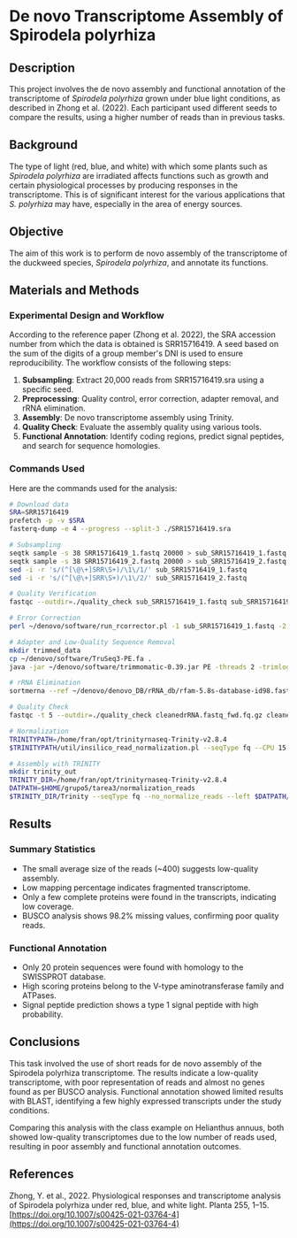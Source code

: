 # De novo Transcriptome Assembly of Spirodela polyrhiza

## Description

This project involves the de novo assembly and functional annotation of the transcriptome of *Spirodela polyrhiza* grown under blue light conditions, as described in Zhong et al. (2022). Each participant used different seeds to compare the results, using a higher number of reads than in previous tasks.

## Background

The type of light (red, blue, and white) with which some plants such as *Spirodela polyrhiza* are irradiated affects functions such as growth and certain physiological processes by producing responses in the transcriptome. This is of significant interest for the various applications that *S. polyrhiza* may have, especially in the area of energy sources.

## Objective

The aim of this work is to perform de novo assembly of the transcriptome of the duckweed species, *Spirodela polyrhiza*, and annotate its functions.

## Materials and Methods

### Experimental Design and Workflow

According to the reference paper (Zhong et al. 2022), the SRA accession number from which the data is obtained is SRR15716419. A seed based on the sum of the digits of a group member's DNI is used to ensure reproducibility. The workflow consists of the following steps:

1. **Subsampling**: Extract 20,000 reads from SRR15716419.sra using a specific seed.
2. **Preprocessing**: Quality control, error correction, adapter removal, and rRNA elimination.
3. **Assembly**: De novo transcriptome assembly using Trinity.
4. **Quality Check**: Evaluate the assembly quality using various tools.
5. **Functional Annotation**: Identify coding regions, predict signal peptides, and search for sequence homologies.

### Commands Used

Here are the commands used for the analysis:

```bash
# Download data
SRA=SRR15716419
prefetch -p -v $SRA
fasterq-dump -e 4 --progress --split-3 ./SRR15716419.sra

# Subsampling
seqtk sample -s 38 SRR15716419_1.fastq 20000 > sub_SRR15716419_1.fastq
seqtk sample -s 38 SRR15716419_2.fastq 20000 > sub_SRR15716419_2.fastq
sed -i -r 's/(^[\@\+]SRR\S+)/\1\/1/' sub_SRR15716419_1.fastq
sed -i -r 's/(^[\@\+]SRR\S+)/\1\/2/' sub_SRR15716419_2.fastq

# Quality Verification
fastqc --outdir=./quality_check sub_SRR15716419_1.fastq sub_SRR15716419_2.fastq

# Error Correction
perl ~/denovo/software/run_rcorrector.pl -1 sub_SRR15716419_1.fastq -2 sub_SRR15716419_2.fastq

# Adapter and Low-Quality Sequence Removal
mkdir trimmed_data
cp ~/denovo/software/TruSeq3-PE.fa .
java -jar ~/denovo/software/trimmomatic-0.39.jar PE -threads 2 -trimlog ./trimmed_data/trimmomatic.log sub_SRR15716419_1.cor.fq sub_SRR15716419_2.cor.fq ./trimmed_data/sub_SRR15716419_1P.qtrim.fq.gz ./trimmed_data/sub_SRR15716419_1U.qtrim.fq.gz ./trimmed_data/sub_SRR15716419_2P.qtrim.fq.gz ./trimmed_data/sub_SRR15716419_2U.qtrim.fq.gz ILLUMINACLIP:TruSeq3-PE.fa:2:30:10 SLIDINGWINDOW:4:20 LEADING:15 TRAILING:15 MINLEN:130

# rRNA Elimination
sortmerna --ref ~/denovo/denovo_DB/rRNA_db/rfam-5.8s-database-id98.fasta --ref ~/denovo/denovo_DB/rRNA_db/silva-euk-18s-id95.fasta --ref ~/denovo/denovo_DB/rRNA_db/silva-euk-28s-id98.fasta --reads ./trimmed_data/sub_SRR15716419_1P.qtrim.fq.gz --reads ./trimmed_data/sub_SRR15716419_2P.qtrim.fq.gz --aligned rRNA --fastx --other ./cleanedrRNA.fastq --threads 2 -v --out2 --workdir ./rmRNA

# Quality Check
fastqc -t 5 --outdir=./quality_check cleanedrRNA.fastq_fwd.fq.gz cleanedrRNA.fastq_rev.fq.gz

# Normalization
TRINITYPATH=/home/fran/opt/trinityrnaseq-Trinity-v2.8.4
$TRINITYPATH/util/insilico_read_normalization.pl --seqType fq --CPU 15 --JM 60G --max_cov 20 --left cleanedrRNA.fastq_fwd.fq.gz --right cleanedrRNA.fastq_rev.fq.gz --output ./normalization_reads --pairs_together --PARALLEL_STATS

# Assembly with TRINITY
mkdir trinity_out
TRINITY_DIR=/home/fran/opt/trinityrnaseq-Trinity-v2.8.4
DATPATH=$HOME/grupo5/tarea3/normalization_reads
$TRINITY_DIR/Trinity --seqType fq --no_normalize_reads --left $DATPATH/left.norm.fq --right $DATPATH/right.norm.fq --SS_lib_type RF --max_memory 2G --CPU 2 --output ./trinity_out
```

## Results

### Summary Statistics
- The small average size of the reads (~400) suggests low-quality assembly.
- Low mapping percentage indicates fragmented transcriptome.
- Only a few complete proteins were found in the transcripts, indicating low coverage.
- BUSCO analysis shows 98.2% missing values, confirming poor quality reads.

### Functional Annotation
- Only 20 protein sequences were found with homology to the SWISSPROT database.
- High scoring proteins belong to the V-type aminotransferase family and ATPases.
- Signal peptide prediction shows a type 1 signal peptide with high probability.

## Conclusions
This task involved the use of short reads for de novo assembly of the Spirodela polyrhiza transcriptome. The results indicate a low-quality transcriptome, with poor representation of reads and almost no genes found as per BUSCO analysis. Functional annotation showed limited results with BLAST, identifying a few highly expressed transcripts under the study conditions.

Comparing this analysis with the class example on Helianthus annuus, both showed low-quality transcriptomes due to the low number of reads used, resulting in poor assembly and functional annotation outcomes.

## References
Zhong, Y. et al., 2022. Physiological responses and transcriptome analysis of Spirodela polyrhiza under red, blue, and white light. Planta 255, 1–15. [https://doi.org/10.1007/s00425-021-03764-4](https://doi.org/10.1007/s00425-021-03764-4)
